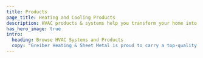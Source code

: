 ```yaml
---
title: Products
page_title: Heating and Cooling Products
description: HVAC products & systems help you transform your home into the healthy, comfortable, efficient, and controlled home of your dreams—a Carrier Home.
has_hero_image: true
intro:
  heading: Browse HVAC Systems and Products
  copy: "Greiber Heating & Sheet Metal is proud to carry a top-quality line of Carrier products, ranging from Air Conditioners and Furnaces and even Humidifiers and Controls. Browse our selection of products below or call us for more information."
---
```

